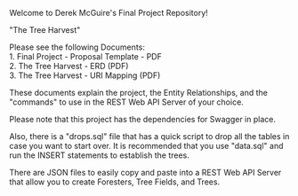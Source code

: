 Welcome to Derek McGuire's Final Project Repository!

"The Tree Harvest"

Please see the following Documents:
<br>1. Final Project - Proposal Template - PDF
<br>2. The Tree Harvest - ERD (PDF)
<br>3. The Tree Harvest - URI Mapping (PDF)

These documents explain the project, the Entity Relationships, and the "commands" to use in the REST Web API Server of your choice.

Please note that this project has the dependencies for Swagger in place.

Also, there is a "drops.sql" file that has a quick script to drop all the tables in case you want to start over. It is recommended that you use "data.sql" and run the INSERT statements to establish the trees.

There are JSON files to easily copy and paste into a REST Web API Server that allow you to create Foresters, Tree Fields, and Trees.